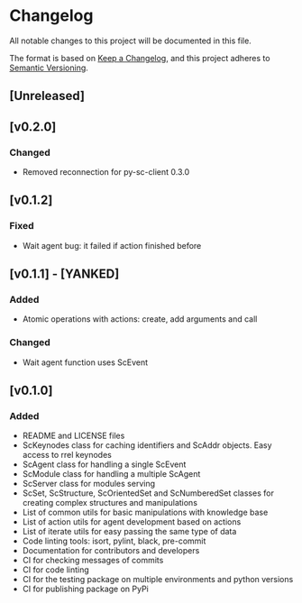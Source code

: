 # Changelog
All notable changes to this project will be documented in this file.

The format is based on [Keep a Changelog](https://keepachangelog.com/en/1.0.0/),
and this project adheres to [Semantic Versioning](https://semver.org/spec/v2.0.0.html).

## [Unreleased]

## [v0.2.0]
### Changed
- Removed reconnection for py-sc-client 0.3.0

## [v0.1.2]
### Fixed
- Wait agent bug: it failed if action finished before

## [v0.1.1] - [YANKED]
### Added
- Atomic operations with actions: create, add arguments and call
### Changed
- Wait agent function uses ScEvent

## [v0.1.0]
### Added
- README and LICENSE files
- ScKeynodes class for caching identifiers and ScAddr objects. Easy access to rrel keynodes
- ScAgent class for handling a single ScEvent
- ScModule class for handling a multiple ScAgent
- ScServer class for modules serving
- ScSet, ScStructure, ScOrientedSet and ScNumberedSet classes for creating complex structures and manipulations
- List of common utils for basic manipulations with knowledge base
- List of action utils for agent development based on actions
- List of iterate utils for easy passing the same type of data
- Code linting tools: isort, pylint, black, pre-commit
- Documentation for contributors and developers
- CI for checking messages of commits
- CI for code linting
- CI for the testing package on multiple environments and python versions
- CI for publishing package on PyPi

